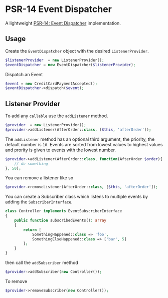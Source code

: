 # PSR-14 Event Dispatcher 

A lightweight [PSR-14: Event Dispatcher](https://www.php-fig.org/psr/psr-14/) implementation.

## Usage

Create the `EventDispatcher` object with the desired `ListenerProvider`.

```php
$listenerProvider  = new ListenerProvider();
$eventDispatcher = new EventDispatcher($listenerProvider);
```

Dispatch an Event

```php
$event = new CreditCardPaymentAccepted();
$eventDispatcher->dispatch($event);
```


## Listener Provider

To add any `callable` use the `addListener` method.

```php
$provider  = new ListenerProvider();
$provider->addListener(AfterOrder::class, [$this, 'afterOrder']);
```

The `addListener` method has an optional third argument, the priority, the default number is `10`. Events are sorted from lowest values to highest values and prority is given to events with the lowest number.

```php
$provider->addListener(AfterOrder::class, function(AfterOrder $order){
    // do something
}, 50);
```

You can remove a listener like so

```php
$provider->removeListener(AfterOrder::class, [$this, 'afterOrder']);
```

You can create a Subscriber class which listens to multiple events by adding the  `SubscriberInterface`.

```php
class Controller implements EventSubscriberInterface
{
    public function subscribedEvents(): array
    {
        return [
            SomethingHappened::class => 'foo',
            SomethingElseHappened::class => ['bar', 5]
        ];
    }
}
```

then  call the `addSubscriber` method

```php
$provider->addSubscriber(new Controller());
```

To remove

```php
$provider->removeSubscriber(new Controller());
```